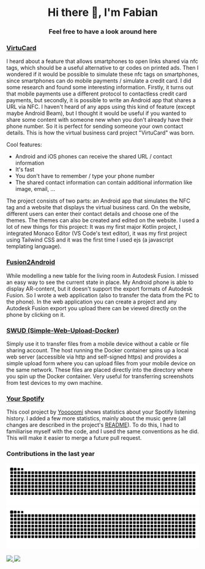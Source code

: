 <h1 align="center">Hi there 👋, I'm Fabian</h1>

<h3 align="center">Feel free to have a look around here</h3>

### [VirtuCard](https://github.com/fabalexsie/VirtuCard-Web)
I heard about a feature that allows smartphones to open links shared via nfc tags, which should be a useful alternative to qr codes on printed ads. Then I wondered if it would be possible to simulate these nfc tags on smartphones, since smartphones can do mobile payments / simulate a credit card. I did some research and found some interesting information. Firstly, it turns out that mobile payments use a different protocol to contactless credit card payments, but secondly, it is possible to write an Android app that shares a URL via NFC. I haven't heard of any apps using this kind of feature (except maybe Android Beam), but I thought it would be useful if you wanted to share some content with someone new when you don't already have their phone number. So it is perfect for sending someone your own contact details. This is how the virtual business card project "VirtuCard" was born.

Cool features:
- Android and iOS phones can receive the shared URL / contact information
- It's fast
- You don't have to remember / type your phone number
- The shared contact information can contain additional information like image, email, ...

The project consists of two parts: an Android app that simulates the NFC tag and a website that displays the virtual business card. On the website, different users can enter their contact details and choose one of the themes. The themes can also be created and edited on the website. I used a lot of new things for this project: It was my first major Kotlin project, I integrated Monaco Editor (VS Code's text editor), it was my first project using Tailwind CSS and it was the first time I used ejs (a javascript templating language).

### [Fusion2Android](https://github.com/fabalexsie/Fusion2Android)
While modelling a new table for the living room in Autodesk Fusion. I missed an easy way to see the current state in place. My Android phone is able to display AR-content, but it doesn't support the export formats of Autodesk Fusion. So I wrote a web application (also to transfer the data from the PC to the phone). In the web application you can create a project and any Autodesk Fusion export you upload there can be viewed directly on the phone by clicking on it.

### [SWUD (Simple-Web-Upload-Docker)](https://github.com/fabalexsie/simple-web-upload-docker)
Simply use it to transfer files from a mobile device without a cable or file sharing account. The host running the Docker container spins up a local web server (accessible via http and self-signed https) and provides a simple upload form where you can upload files from your mobile device on the same network. These files are placed directly into the directory where you spin up the Docker container. Very useful for transferring screenshots from test devices to my own machine.

### [Your Spotify](https://github.com/fabalexsie/your_spotify)
This cool project by [Yooooomi](https://github.com/Yooooomi) shows statistics about your Spotify listening history. I added a few more statistics, mainly about the music genre (all changes are described in the project's [README](https://github.com/fabalexsie/your_spotify/blob/master/README.md)). To do this, I had to familiarise myself with the code, and I used the same conventions as he did. This will make it easier to merge a future pull request.

<h3>Contributions in the last year</h3>

![GitHub Snake Light](https://raw.githubusercontent.com/fabalexsie/fabalexsie/snk_output/github-contribution-grid-snake.svg#gh-light-mode-only)
![GitHub Snake dark](https://raw.githubusercontent.com/fabalexsie/fabalexsie/snk_output/github-contribution-grid-snake-dark.svg#gh-dark-mode-only)

<p>
  <a href="https://github.com/fabalexsie/github-readme-stats-dockered">
    <img src="https://github-readme-stats.fabsie.de/?username=fabalexsie&amp;count_private=true&amp;rank_icon=percentile&amp;hide_rank=true&amp;show_icons=true&amp;bg_color=30,e96443,904e95&amp;text_color=ffffff&amp;title_color=ffffff&amp;icon_color=ffffff&amp;hide_border=true&amp;line_height=28&amp;card_width=350" height="215px">
  </a>
  <a href="https://github.com/fabalexsie/github-readme-stats-dockered">
    <img src="https://github-readme-stats.fabsie.de/top-langs/?username=fabalexsie&amp;layout=donut&amp;langs_count=5&amp;theme=calm&amp;hide_border=true" height="215px">
  </a>
  <!-- private only possible with own instance -->
</p>

<!--
**fabalexsie/fabalexsie** is a ✨ _special_ ✨ repository because its `README.md` (this file) appears on your GitHub profile.

Here are some ideas to get you started:

- 🔭 I’m currently working on ...
- 🌱 I’m currently learning ...
- 👯 I’m looking to collaborate on ...
- 🤔 I’m looking for help with ...
- 💬 Ask me about ...
- 📫 How to reach me: ...
- 😄 Pronouns: ...
- ⚡ Fun fact: ...
-->
